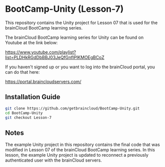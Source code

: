 # BootCamp-Unity (Lesson-7)

This repository contains the Unity project for Lesson 07 that is used for the brainCloud BootCamp learning series.

The brainCloud BootCamp learning series for Unity can be found on Youtube at the link below:

https://www.youtube.com/playlist?list=PLDHkRGdDbBBJ03JeQfGnflPIKMOEgBCoZ


If you haven't signed up or you want to log into the brainCloud portal, you can do that here:

https://portal.braincloudservers.com/


## Installation Guide

```bash
git clone https://github.com/getbraincloud/BootCamp-Unity.git
cd BootCamp-Unity
git checkout Lesson-7
```

## Notes

The example Unity project in this repository contains the final code that was modified in Lesson 07 of the brainCloud BootCamp learning series. In this lesson, the example Unity project is updated to reconnect a previously authenticated user with the brainCloud servers.

